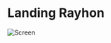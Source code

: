 # Landing Rayhon
![Screen](https://github.com/Behruz0129/landing-rayhon/blob/main/screencapture-127-0-0-1-5500-index-html-2022-09-21-17_38_48.png?raw=true)
